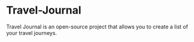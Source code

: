 # Travel-Journal
Travel Journal is an open-source project that allows you to create a list of your travel journeys.
